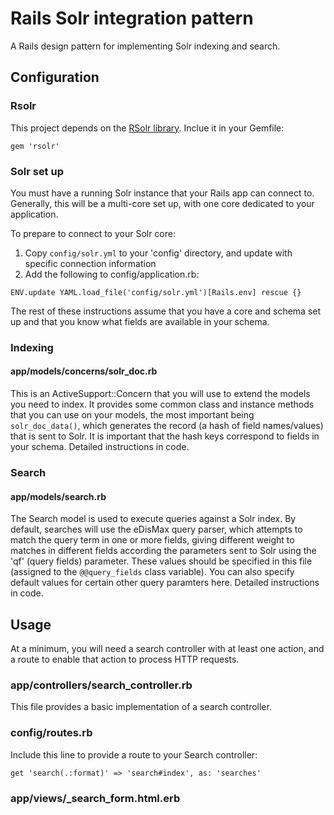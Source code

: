 # Rails Solr integration pattern

A Rails design pattern for implementing Solr indexing and search.

## Configuration

### Rsolr

This project depends on the [RSolr library](https://github.com/rsolr/rsolr). Inclue it in your Gemfile:

```
gem 'rsolr'
```

### Solr set up

You must have a running Solr instance that your Rails app can connect to. Generally, this will be a multi-core set up, with one core dedicated to your application.

To prepare to connect to your Solr core:

1. Copy `config/solr.yml` to your 'config' directory, and update with specific connection information
2. Add the following to config/application.rb:<br>
```
ENV.update YAML.load_file('config/solr.yml')[Rails.env] rescue {}
```

The rest of these instructions assume that you have a core and schema set up and that you know what fields are available in your schema.

### Indexing

#### app/models/concerns/solr_doc.rb

This is an ActiveSupport::Concern that you will use to extend the models you need to index.
It provides some common class and instance methods that you can use on your models, the most important being `solr_doc_data()`, which generates the record (a hash of field names/values) that is sent to Solr. It is important that the hash keys correspond to fields in your schema. Detailed instructions in code.

### Search

#### app/models/search.rb

The Search model is used to execute queries against a Solr index. By default, searches will use the eDisMax query parser, which attempts to match the query term in one or more fields, giving different weight to matches in different fields according the parameters sent to Solr using the 'qf' (query fields) parameter. These values should be specified in this file (assigned to the `@@query_fields` class variable). You can also specify default values for certain other query paramters here. Detailed instructions in code.

## Usage

At a minimum, you will need a search controller with at least one action, and a route to enable that action to process HTTP requests.

### app/controllers/search_controller.rb

This file provides a basic implementation of a search controller.

### config/routes.rb

Include this line to provide a route to your Search controller:

```
get 'search(.:format)' => 'search#index', as: 'searches'
```

### app/views/\_search_form.html.erb


